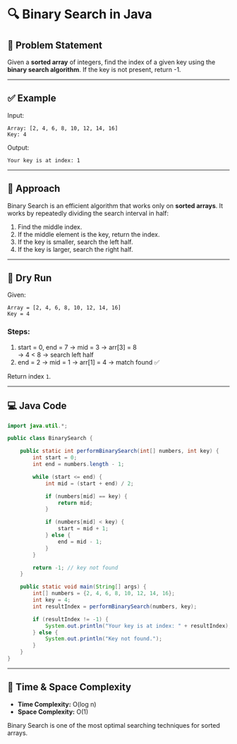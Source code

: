 
# 🔍 Binary Search in Java

## 🧩 Problem Statement

Given a **sorted array** of integers, find the index of a given key using the **binary search algorithm**. If the key is not present, return -1.

---

## ✅ Example

Input:
```
Array: [2, 4, 6, 8, 10, 12, 14, 16]
Key: 4
```

Output:
```
Your key is at index: 1
```

---

## 🧠 Approach

Binary Search is an efficient algorithm that works only on **sorted arrays**. It works by repeatedly dividing the search interval in half:

1. Find the middle index.
2. If the middle element is the key, return the index.
3. If the key is smaller, search the left half.
4. If the key is larger, search the right half.

---

## 🔁 Dry Run

Given:
```
Array = [2, 4, 6, 8, 10, 12, 14, 16]
Key = 4
```

### Steps:

1. start = 0, end = 7 → mid = 3 → arr[3] = 8  
   → 4 < 8 → search left half  
2. end = 2 → mid = 1 → arr[1] = 4 → match found ✅

Return index `1`.

---

## 💻 Java Code

```java
import java.util.*;

public class BinarySearch {

    public static int performBinarySearch(int[] numbers, int key) {
        int start = 0;
        int end = numbers.length - 1;

        while (start <= end) {
            int mid = (start + end) / 2;

            if (numbers[mid] == key) {
                return mid;
            }

            if (numbers[mid] < key) {
                start = mid + 1;
            } else {
                end = mid - 1;
            }
        }

        return -1; // key not found
    }

    public static void main(String[] args) {
        int[] numbers = {2, 4, 6, 8, 10, 12, 14, 16};
        int key = 4;
        int resultIndex = performBinarySearch(numbers, key);

        if (resultIndex != -1) {
            System.out.println("Your key is at index: " + resultIndex);
        } else {
            System.out.println("Key not found.");
        }
    }
}
```

---

## 📌 Time & Space Complexity

- **Time Complexity:** O(log n)
- **Space Complexity:** O(1)

Binary Search is one of the most optimal searching techniques for sorted arrays.
